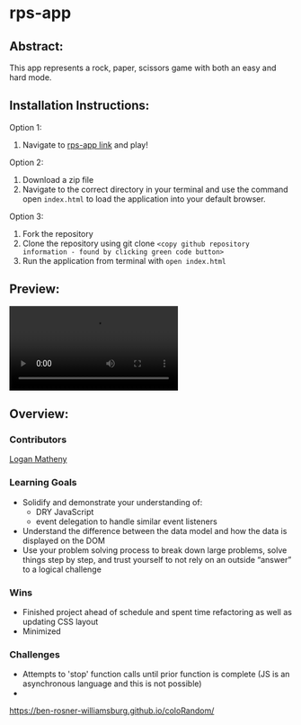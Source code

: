 # rps-app

## Abstract:

This app represents a rock, paper, scissors game with both an easy and hard mode.

## Installation Instructions:

Option 1:

1. Navigate to [rps-app link](https://loganpaulmatheny.github.io/rps-app/) and play!

Option 2:

1. Download a zip file
2. Navigate to the correct directory in your terminal and use the command open `index.html` to load the application into your default browser.

Option 3:

1. Fork the repository
2. Clone the repository using git clone `<copy github repository information - found by clicking green code button>`
3. Run the application from terminal with `open index.html`

## Preview:

![](https://github.com/loganpaulmatheny/rps-app/blob/main/assets/rps_short.mov)

## Overview:

### Contributors

[Logan Matheny](https://github.com/loganpaulmatheny)

### Learning Goals

- Solidify and demonstrate your understanding of:
  - DRY JavaScript
  - event delegation to handle similar event listeners
- Understand the difference between the data model and how the data is displayed on the DOM
- Use your problem solving process to break down large problems, solve things step by step, and trust yourself to not rely on an outside “answer” to a logical challenge

### Wins

- Finished project ahead of schedule and spent time refactoring as well as updating CSS layout
- Minimized

### Challenges

- Attempts to 'stop' function calls until prior function is complete (JS is an asynchronous language and this is not possible)
-

https://ben-rosner-williamsburg.github.io/coloRandom/
